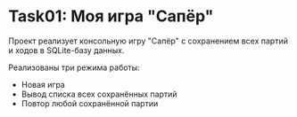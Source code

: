 # Task01: Моя игра "Сапёр"

Проект реализует консольную игру "Сапёр" с сохранением всех партий и ходов в SQLite-базу данных.  

Реализованы три режима работы:

- Новая игра  
- Вывод списка всех сохранённых партий  
- Повтор любой сохранённой партии